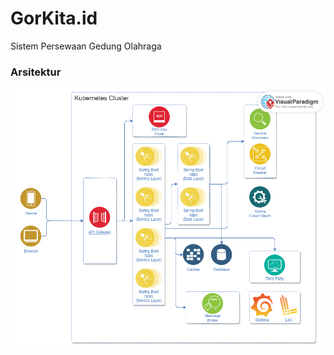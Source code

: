 # GorKita.id
Sistem Persewaan Gedung Olahraga

### Arsitektur

![architecture-diagram](images/architecture-diagram.png)